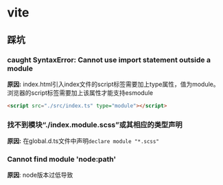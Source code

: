 # vite
## 踩坑
### caught SyntaxError: Cannot use import statement outside a module
**原因:** index.html引入index文件的script标签需要加上type属性，值为module。浏览器的script标签需要加上该属性才能支持esmodule
```html
<script src="./src/index.ts" type="module"></script>
```
### 找不到模块“./index.module.scss”或其相应的类型声明
**原因:** 在global.d.ts文件中声明`declare module "*.scss"`
### Cannot find module 'node:path'
**原因**: node版本过低导致